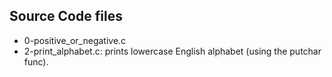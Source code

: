 ## Source Code files
- 0-positive_or_negative.c
- 2-print_alphabet.c: prints lowercase English alphabet (using the putchar func).

